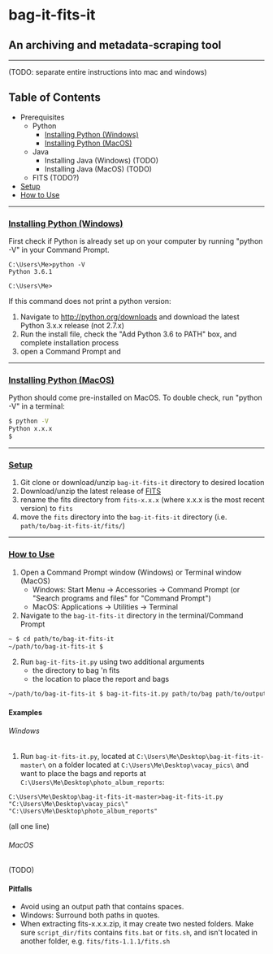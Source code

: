# bag-it-fits-it
## An archiving and metadata-scraping tool
---

(TODO: separate entire instructions into mac and windows)

## Table of Contents

- Prerequisites
	- Python
		- [Installing Python (Windows)](#python-install-windows)
		- [Installing Python (MacOS)](#python-install-macos)
	- Java
		- Installing Java (Windows) (TODO)
		- Installing Java (MacOS) (TODO)
 	- FITS (TODO?)
- [Setup](#setup)
- [How to Use](#how-to-use)

---

### [Installing Python (Windows)](#python-install-windows)

First check if Python is already set up on your computer by running "python -V" in your Command Prompt.
```
C:\Users\Me>python -V
Python 3.6.1

C:\Users\Me>
```
If this command does not print a python version:

1. Navigate to http://python.org/downloads and download the latest Python 3.x.x release (not 2.7.x)
2. Run the install file, check the "Add Python 3.6 to PATH" box, and complete installation process
3. open a Command Prompt and

---

### [Installing Python (MacOS)](#python-install-macos)

Python should come pre-installed on MacOS. To double check, run "python -V" in a terminal:
```sh
$ python -V
Python x.x.x
$
```

---

### [Setup](#setup)

1. Git clone or download/unzip `bag-it-fits-it` directory to desired location
2. Download/unzip the latest release of [FITS](https://projects.iq.harvard.edu/fits/downloads)
3. rename the fits directory from `fits-x.x.x` (where x.x.x is the most recent version) to `fits`
4. move the `fits` directory into the `bag-it-fits-it` directory (i.e. `path/to/bag-it-fits-it/fits/`)

---

### [How to Use](#how-to-use)

1. Open a Command Prompt window (Windows) or Terminal window (MacOS)
	- Windows: Start Menu -> Accessories -> Command Prompt (or "Search programs and files" for "Command Prompt")
	- MacOS: Applications -> Utilities -> Terminal
2. Navigate to the `bag-it-fits-it` directory in the terminal/Command Prompt

```sh
~ $ cd path/to/bag-it-fits-it
~/path/to/bag-it-fits-it $
```

2. Run `bag-it-fits-it.py` using two additional arguments
	- the directory to bag 'n fits
	- the location to place the report and bags

```sh
~/path/to/bag-it-fits-it $ bag-it-fits-it.py path/to/bag path/to/output
```

#### Examples

###### Windows
1. Run `bag-it-fits-it.py`, located at `C:\Users\Me\Desktop\bag-it-fits-it-master\` on a folder located at `C:\Users\Me\Desktop\vacay_pics\` and want to place the bags and reports at `C:\Users\Me\Desktop\photo_album_reports`:
```msdos
C:\Users\Me\Desktop\bag-it-fits-it-master>bag-it-fits-it.py "C:\Users\Me\Desktop\vacay_pics\"
"C:\Users\Me\Desktop\photo_album_reports"
```
(all one line)

###### MacOS
(TODO)
#### Pitfalls
* Avoid using an output path that contains spaces.
* Windows: Surround both paths in quotes.
* When extracting fits-x.x.x.zip, it may create two nested folders. Make sure `script_dir/fits` contains `fits.bat` or `fits.sh`, and isn't located in another folder, e.g. `fits/fits-1.1.1/fits.sh`
